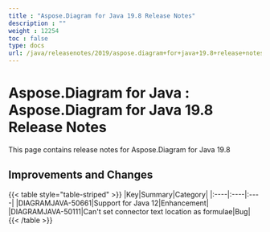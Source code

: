 ```yaml
---
title : "Aspose.Diagram for Java 19.8 Release Notes" 
description : "" 
weight : 12254 
toc : false
type: docs
url: /java/releasenotes/2019/aspose.diagram+for+java+19.8+release+notes/
---
```


# Aspose.Diagram for Java : Aspose.Diagram for Java 19.8 Release Notes


This page contains release notes for Aspose.Diagram for Java 19.8

## Improvements and Changes

{{< table style="table-striped" >}}
|Key|Summary|Category|
|:----|:----|:----|
|DIAGRAMJAVA-50661|Support for Java 12|Enhancement|
|DIAGRAMJAVA-50111|Can't set connector text location as formulae|Bug|
{{< /table >}}

